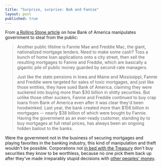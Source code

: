 ```yaml
---
title: "Surprise, surprise: BoA and Fannie"
layout: post
published: true
---
```


From [a Rolling Stone
article](http://www.rollingstone.com/politics/news/bank-of-america-too-crooked-to-fail-20120314?print=true)
on how Bank of America manipulates government to steal from the public:

> Another public lifeline is Fannie Mae and Freddie Mac, the giant, nationalized
> mortgage lenders. Need to make some cash? Toss a bunch of home loan
> applications onto a city street, then sell the resulting mortgages to Fannie
> and Freddie, which are basically a gigantic pile of public money guarded by
> second-rate managers. 
> 
> Just like the state pensions in Iowa and Maine and Mississippi, Fannie and
> Freddie were targeted for sales of toxic mortgages, and just like those
> entities, they have sued Bank of America, claiming they were suckered into
> buying more than $30 billion in shitty securities. But unlike those other
> suckers, Fannie and Freddie continued to buy crap loans from Bank of America
> even after it was clear they'd been hoodwinked. Last year, the bank
> created more than $156 billion in mortgages -- nearly $38 billion of which
> were bought by Fannie. Having the government as an ever-ready customer,
> standing by to buy mortgages at full retail prices, has always been an ongoing
> hidden bailout to the banks.


Were the government not in the business of securing mortgages and playing
favorites in the banking industry, this kind of manipulation and theft wouldn't
be possible. Corporations not [in bed with the
Treasury](http://en.wikipedia.org/wiki/Fannie_Mae#Implicit_Guarantee_and_Government_Support)
don't buy securities they know to be worthless, because no one pick them back
up after they've made irreparably stupid decisions with [other peoples'
money](http://en.wikipedia.org/wiki/Tragedy_of_the_commons).


